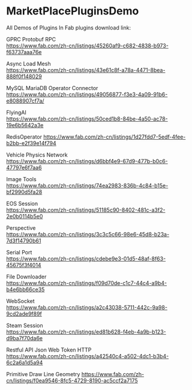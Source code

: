 # MarketPlacePluginsDemo
All Demos of Plugins In Fab
plugins download link:

GPRC Protobuf RPC   
https://www.fab.com/zh-cn/listings/45260af9-c682-4838-b973-f63737aaa76e   

Async Load Mesh   
https://www.fab.com/zh-cn/listings/43e61c8f-a78a-4471-8bea-888f0f148029   

MySQL MariaDB Operator Connector   
https://www.fab.com/zh-cn/listings/49056877-f3e3-4a09-91b6-e8088907cf7a/   

FlyingAI   
https://www.fab.com/zh-cn/listings/50ced1b8-84be-4a50-ac78-19e6b5642a3e   
 
RedisOperator
https://www.fab.com/zh-cn/listings/1d27fdd7-5edf-4fee-b2bb-e2f39e14f794

Vehicle Physics Network   
https://www.fab.com/zh-cn/listings/d6bbf4e9-67d9-477b-b0c6-47797e6f7aa6   

Image Tools   
https://www.fab.com/zh-cn/listings/74ea2983-836b-4c84-b15e-bf2990d5fa28   

EOS Session   
https://www.fab.com/zh-cn/listings/51185c90-8402-481c-a3f2-2e0b0114b5e0   

Perspective   
https://www.fab.com/zh-cn/listings/3c3c5c66-98e6-45d8-b23a-7d3f14790b61   

Serial Port   
https://www.fab.com/zh-cn/listings/cdebe9e3-01d5-48af-8f63-45675f3f4014   

File Downloader    
https://www.fab.com/zh-cn/listings/f09d70de-c1c7-44c4-a9b4-b4e6bb66ce35   

WebSocket   
https://www.fab.com/zh-cn/listings/a2c43038-5711-442c-9a98-9cd2ade9f89f   

Steam Session   
https://www.fab.com/zh-cn/listings/ed81b628-f4eb-4a9b-b123-d9ba7f70da6e   

Restful API Json Web Token HTTP   
https://www.fab.com/zh-cn/listings/a42540c4-a502-4dc1-b3b4-6c2a6a1d5a94   


Primitive Draw Line Geometry
https://www.fab.com/zh-cn/listings/f0ea9546-8fc5-4729-8190-ac5ccf2a7175

